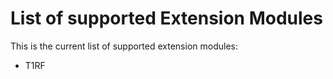 # List of supported Extension Modules

This is the current list of supported extension modules:

- T1RF
